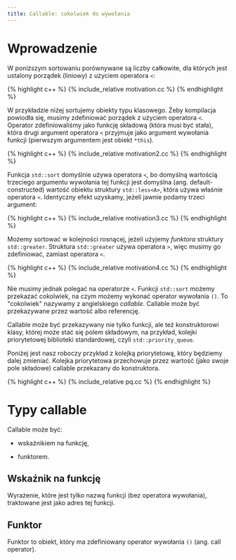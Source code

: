 ```yaml
---
title: Callable: cokolwiek do wywołania
---
```


# Wprowadzenie

W poniższym sortowaniu porównywane są liczby całkowite, dla których
jest ustalony porządek (liniowy) z użyciem operatora `<`:

{% highlight c++ %}
{% include_relative motivation.cc %}
{% endhighlight %}

W przykładzie niżej sortujemy obiekty typu klasowego.  Żeby kompilacja
powiodła się, musimy zdefiniować porządek z użyciem operatora `<`.
Operator zdefiniowaliśmy jako funkcję składową (która musi być stała),
która drugi argument operatora `<` przyjmuje jako argument wywołania
funkcji (pierwszym argumentem jest obiekt `*this`).

{% highlight c++ %}
{% include_relative motivation2.cc %}
{% endhighlight %}

Funkcja `std::sort` domyślnie używa operatora `<`, bo domyślną
wartością trzeciego argumentu wywołania tej funkcji jest domyślna
(ang. default-constructed) wartość obiektu struktury `std::less<A>`,
która używa właśnie operatora `<`.  Identyczny efekt uzyskamy, jeżeli
jawnie podamy trzeci argument:

{% highlight c++ %}
{% include_relative motivation3.cc %}
{% endhighlight %}

Możemy sortować w kolejności rosnącej, jeżeli użyjemy *funktora*
struktury `std::greater`.  Struktura `std::greater` używa operatora
`>`, więc musimy go zdefiniować, zamiast operatora `<`.

{% highlight c++ %}
{% include_relative motivation4.cc %}
{% endhighlight %}

Nie musimy jednak polegać na operatorze `<`.  Funkcji `std::sort`
możemy przekazać cokolwiek, na czym możemy wykonać operator wywołania
`()`.  To "cokolwiek" nazywamy z angielskiego *callable*.  Callable
może być przekazywane przez wartość albo referencję.

Callable może być przekazywany nie tylko funkcji, ale też
konstruktorowi klasy, której może stać się polem składowym, na
przykład, kolejki priorytetowej biblioteki standardowej, czyli
`std::priority_queue`.

Poniżej jest nasz roboczy przykład z kolejką priorytetową, który
będziemy dalej zmieniać.  Kolejka priorytetowa przechowuje przez
wartość (jako swoje pole składowe) callable przekazany do
konstruktora.

{% highlight c++ %}
{% include_relative pq.cc %}
{% endhighlight %}

# Typy callable

Callable może być:

* wskaźnikiem na funkcję,

* funktorem.

## Wskaźnik na funkcję

Wyrażenie, które jest tylko nazwą funkcji (bez operatora wywołania),
traktowane jest jako adres tej funkcji.

## Funktor

Funktor to obiekt, który ma zdefiniowany operator wywołania `()`
(ang. call operator).

<!-- LocalWords: destructor expr lvalue lvalues rvalue rvalues RVO -->
